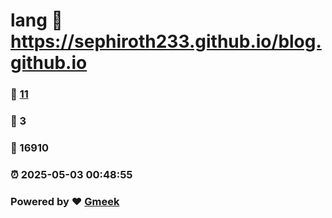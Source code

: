 # lang :link: https://sephiroth233.github.io/blog.github.io 
### :page_facing_up: [11](https://sephiroth233.github.io/blog.github.io/tag.html) 
### :speech_balloon: 3 
### :hibiscus: 16910 
### :alarm_clock: 2025-05-03 00:48:55 
### Powered by :heart: [Gmeek](https://github.com/Meekdai/Gmeek)
